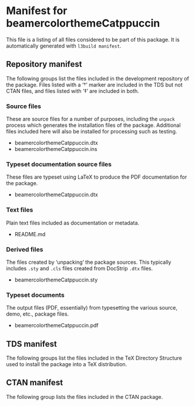 # Manifest for beamercolorthemeCatppuccin

This file is a listing of all files considered to be part of this package.
It is automatically generated with `l3build manifest`.


## Repository manifest

The following groups list the files included in the development repository of the package.
Files listed with a ‘†’ marker are included in the TDS but not CTAN files, and files listed
with ‘‡’ are included in both.

### Source files

These are source files for a number of purposes, including the `unpack` process which
generates the installation files of the package. Additional files included here will also
be installed for processing such as testing.

* beamercolorthemeCatppuccin.dtx 
* beamercolorthemeCatppuccin.ins 

### Typeset documentation source files

These files are typeset using LaTeX to produce the PDF documentation for the package.

* beamercolorthemeCatppuccin.dtx 

### Text files

Plain text files included as documentation or metadata.

* README.md 

### Derived files

The files created by ‘unpacking’ the package sources. This typically includes
`.sty` and `.cls` files created from DocStrip `.dtx` files.

* beamercolorthemeCatppuccin.sty 

### Typeset documents

The output files (PDF, essentially) from typesetting the various source, demo,
etc., package files.

* beamercolorthemeCatppuccin.pdf 


## TDS manifest

The following groups list the files included in the TeX Directory Structure used to install
the package into a TeX distribution.


## CTAN manifest

The following group lists the files included in the CTAN package.
